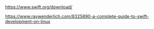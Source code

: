 https://www.swift.org/download/





https://www.raywenderlich.com/8325890-a-complete-guide-to-swift-development-on-linux